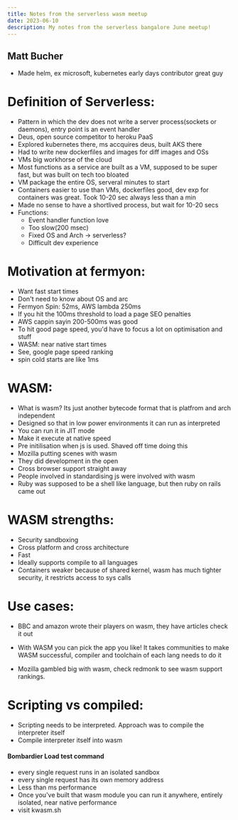 ```yaml
---
title: Notes from the serverless wasm meetup
date: 2023-06-10
description: My notes from the serverless bangalore June meetup!
---
```


## Matt Bucher

- Made helm, ex microsoft, kubernetes early days contributor great guy

# Definition of Serverless:

- Pattern in which the dev does not write a server process(sockets or daemons), entry point is an event handler
- Deus, open source competitor to heroku PaaS
- Explored kubernetes there, ms accquires deus, built AKS there
- Had to write new dockerfiles and images for diff images and OSs
- VMs big workhorse of the cloud
- Most functions as a service are built as a VM, supposed to be super fast, but was built on tech too bloated
- VM package the entire OS, serveral minutes to start
- Containers easier to use than VMs, dockerfiles good, dev exp for containers was great. Took 10-20 sec always less than a min
- Made no sense to have a shortlived process, but wait for 10-20 secs
- Functions:
  - Event handler function love
  - Too slow(200 msec)
  - Fixed OS and Arch -> serverless?
  - Difficult dev experience

# Motivation at fermyon:

- Want fast start times
- Don't need to know about OS and arc
- Fermyon Spin: 52ms, AWS lambda 250ms
- If you hit the 100ms threshold to load a page SEO penalties
- AWS cappin sayin 200-500ms was good
- To hit good page speed, you'd have to focus a lot on optimisation and stuff
- WASM: near native start times
- See, google page speed ranking
- spin cold starts are like 1ms

# WASM:

- What is wasm? Its just another bytecode format that is platfrom and arch independent
- Designed so that in low power environments it can run as interpreted
- You can run it in JIT mode
- Make it execute at native speed
- Pre initilisation when js is used. Shaved off time doing this
- Mozilla putting scenes with wasm
- They did development in the open
- Cross browser support straight away
- People involved in standardising js were involved with wasm
- Ruby was supposed to be a shell like language, but then ruby on rails came out

# WASM strengths:

- Security sandboxing
- Cross platform and cross architecture
- Fast
- Ideally supports compile to all languages
- Containers weaker because of shared kernel, wasm has much tighter security, it restricts access to sys calls

# Use cases:

- BBC and amazon wrote their players on wasm, they have articles check it out

- With WASM you can pick the app you like! It takes communities to make WASM successful, compiler and toolchain of each lang needs to do it

- Mozilla gambled big with wasm, check redmonk to see wasm support rankings.

# Scripting vs compiled:

- Scripting needs to be interpreted. Approach was to compile the interpreter itself
- Compile interpreter itself into wasm

#### Bombardier Load test command

- every single request runs in an isolated sandbox
- every single request has its own memory address
- Less than ms performance
- Once you've built that wasm module you can run it anywhere, entirely isolated, near native performance
- visit kwasm.sh
